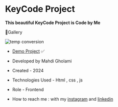 # KeyCode Project

**This beautiful KeyCode Project is Code by Me**


📸Gallery

![temp conversion](https://github.com/user-attachments/assets/2bd78f65-9e04-40ae-91e0-fb82a92f9c73)

- [Demo Project](https://mhdigholami.github.io/KeyCode-Project/) ✅

- Developed by Mahdi Gholami

- Created - 2024

- Technologies Used - Html , css , js

- Role - Frontend

- How to reach me : with my [instagram](https://www.instagram.com/mahdi_gholami_web) and [linkedin](https://www.linkedin.com/in/mahdi-gholami-developer)
